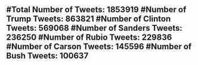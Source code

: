 #Total Number of Tweets: 1853919 
#Number of Trump Tweets: 863821
#Number of Clinton Tweets: 569068
#Number of Sanders Tweets: 236250
#Number of Rubio Tweets: 229836
#Number of Carson Tweets: 145596
#Number of Bush Tweets: 100637
---
